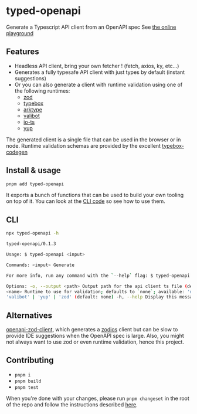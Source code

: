 # typed-openapi

Generate a Typescript API client from an OpenAPI spec See
[the online playground](https://typed-openapi-astahmer.vercel.app/)

## Features

- Headless API client, bring your own fetcher ! (fetch, axios, ky, etc...)
- Generates a fully typesafe API client with just types by default (instant suggestions)
- Or you can also generate a client with runtime validation using one of the following runtimes:
  - [zod](https://zod.dev/)
  - [typebox](https://github.com/sinclairzx81/typebox)
  - [arktype](https://arktype.io/)
  - [valibot](https://valibot.dev/)
  - [io-ts](https://gcanti.github.io/io-ts/)
  - [yup](https://github.com/jquense/yup)

The generated client is a single file that can be used in the browser or in node. Runtime validation schemas are
provided by the excellent [typebox-codegen](https://github.com/sinclairzx81/typebox-codegen)

## Install & usage

```sh
pnpm add typed-openapi
```

It exports a bunch of functions that can be used to build your own tooling on top of it. You can look at the
[CLI code](packages/typed-openapi/src/cli.ts) so see how to use them.

## CLI

```sh
npx typed-openapi -h
```

```sh
typed-openapi/0.1.3

Usage: $ typed-openapi <input>

Commands: <input> Generate

For more info, run any command with the `--help` flag: $ typed-openapi --help

Options: -o, --output <path> Output path for the api client ts file (defaults to `<input>.<runtime>.ts`) -r, --runtime
<name> Runtime to use for validation; defaults to `none`; available: 'none' | 'arktype' | 'io-ts' | 'typebox' |
'valibot' | 'yup' | 'zod' (default: none) -h, --help Display this message -v, --version Display version number
```

## Alternatives

[openapi-zod-client](https://github.com/astahmer/openapi-zod-client), which generates a
[zodios](https://github.com/ecyrbe/zodios) client but can be slow to provide IDE suggestions when the OpenAPI spec is
large. Also, you might not always want to use zod or even runtime validation, hence this project.

## Contributing

- `pnpm i`
- `pnpm build`
- `pnpm test`

When you're done with your changes, please run `pnpm changeset` in the root of the repo and follow the instructions
described [here](https://github.com/changesets/changesets/blob/main/docs/intro-to-using-changesets.md).
